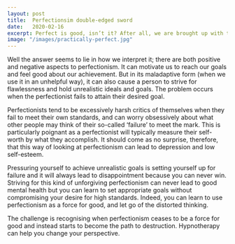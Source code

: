 ```yaml
---
layout: post
title:  Perfectionsim double-edged sword
date:   2020-02-16
excerpt: Perfect is good, isn’t it? After all, we are brought up with the phrase, “Practise makes perfect!” ringing in our little ears. And that ring has an indisputably positive connotation. Grandma’s raspberry pies were always cooked to perfection, I remember. Cinderella’s shoe fitted perfectly. The Beautiful South even sang a song called “Perfect ten”.  We think of perfection as having no room for improvement; the thing meets our expectations. We associate it with the setting of high performance standards. That has to be a good thing, doesn’t it?
image: "/images/practically-perfect.jpg"
---
```

Well the answer seems to lie in how we interpret it; there are both positive and negative aspects to perfectionism. It can motivate us to reach our goals and feel good about our achievement. But in its maladaptive form (when we use it in an unhelpful way), it can also cause a person to strive for flawlessness and hold unrealistic ideals and goals. The problem occurs when the perfectionist fails to attain their desired goal.

Perfectionists tend to be excessively harsh critics of themselves when they fail to meet their own standards, and can worry obsessively about what other people may think of their so-called ‘failure’ to meet the mark. This is particularly poignant as a perfectionist will typically measure their self-worth by what they accomplish.
It should come as no surprise, therefore, that this way of looking at perfectionism can lead to depression and low self-esteem.

Pressuring yourself to achieve unrealistic goals is setting yourself up for failure and it will always lead to disappointment because you can never win. Striving for this kind of unforgiving perfectionism can never lead to good mental health but you can learn to set appropriate goals without compromising your desire for high standards. Indeed, you can learn to use perfectionism as a force for good, and let go of the distorted thinking.

The challenge is recognising when perfectionism ceases to be a force for good and instead starts to become the path to destruction. Hypnotherapy can help you change your perspective.